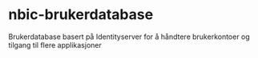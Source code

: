# nbic-brukerdatabase
Brukerdatabase basert på Identityserver for å håndtere brukerkontoer og tilgang til flere applikasjoner
